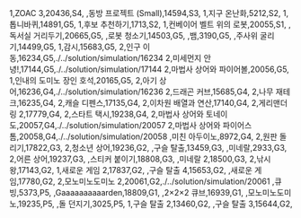 1,ZOAC 3,20436,S4,
,동방 프로젝트 (Small),14594,S3,
1,지구 온난화,5212,S2,
1,톱니바퀴,14891,G5,
1,후보 추천하기,1713,S2,
1,컨베이어 벨트 위의 로봇,20055,S1,
,독서실 거리두기,20665,G5,
,로봇 청소기,14503,G5,
,뱀,3190,G5,
,주사위 굴리기,14499,G5,
1,감시,15683,G5,
2,인구 이동,16234,G5,./../solution/simulation/16234
2,미세먼지 안녕!,17144,G5,./../solution/simulation/17144
2,마법사 상어와 파이어볼,20056,G5,
1,인내의 도미노 장인 호석,20165,G5,
2,아기 상어,16236,G4,./../solution/simulation/16236
2,드래곤 커브,15685,G4,
2,나무 재테크,16235,G4,
2,캐슬 디펜스,17135,G4,
2,이차원 배열과 연산,17140,G4,
2,게리맨더링 2,17779,G4,
2,스타트 택시,19238,G4,
2,마법사 상어와 토네이도,20057,G4,./../solution/simulation/20057
2,마법사 상어와 파이어스톰,20058,G4,./../solution/simulation/20058
,미친 아두이노,8972,G4,
2,원판 돌리기,17822,G3,
2,청소년 상어,19236,G2,
,구슬 탈출,13459,G3,
,미네랄,2933,G3,
2,어른 상어,19237,G3,
,스티커 붙이기,18808,G3,
,미네랄 2,18500,G3,
2,낚시왕,17143,G2,
1,새로운 게임 2,17837,G2,
,구슬 탈출 4,15653,G2,
,새로운 게임,17780,G2,
2,모노미노도미노 2,20061,G2,./../solution/simulation/20061
,큐빙,5373,P5,
,Gaaaaaaaaaarden,18809,G1,
,2×2×2 큐브,16939,G1,
,모노미노도미노,19235,P5,
,돌 던지기,3025,P5,
1,구슬 탈출 2,13460,G2,
,구슬 탈출 3,15644,G2,
